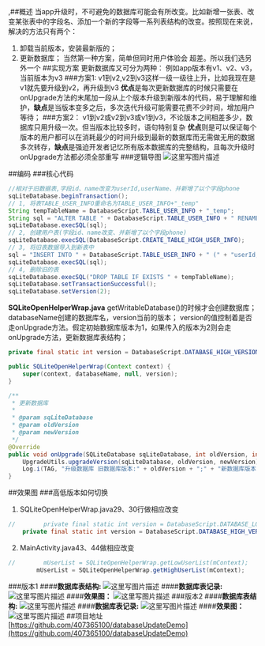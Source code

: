 ,##概述
当app升级时，不可避免的数据库可能会有所改变。比如新增一张表、改变某张表中的字段名、添加一个新的字段等一系列表结构的改变。按照现在来说，解决的方法只有两个：
1. 卸载当前版本，安装最新版的；
2. 更新数据库；
当然第一种方案，简单但同时用户体验会 超差。所以我们选另外一个
##实现方案
更新数据库又可分为两种：
例如app版本有v1、v2、v3，当前版本为v3
###方案1:
v1到v2,v2到v3这样一级一级往上升，比如我现在是v1就先要升级到v2，再升级到v3
**优点**是每次更新数据库的时候只需要在onUpgrade方法的末尾加一段从上个版本升级到新版本的代码，易于理解和维护，**缺点**是当版本变多之后，多次迭代升级可能需要花费不少时间，增加用户等待；
###方案2：
v1到v2或v2到v3或v1到v3，不论版本之间相差多少，数据库只用升级一次。但当版本比较多时，语句特别复杂
**优点**则是可以保证每个版本的用户都可以在消耗最少的时间升级到最新的数据库而无需做无用的数据多次转存，**缺点**是强迫开发者记忆所有版本数据库的完整结构，且每次升级时onUpgrade方法都必须全部重写
###逻辑导图
![这里写图片描述](http://img.blog.csdn.net/20160825104808887)

##编码
###核心代码 
```java
//相对于旧数据表,字段id、name改变为userId,userName、并新增了以个字段phone
sqLiteDatabase.beginTransaction();
// 1, 将表TABLE_USER_INFO重命名为TABLE_USER_INFO+"_temp"
String tempTableName = DatabaseScript.TABLE_USER_INFO + "_temp";
String sql = "ALTER TABLE " + DatabaseScript.TABLE_USER_INFO + " RENAME TO " + tempTableName;
sqLiteDatabase.execSQL(sql);
// 2, 创建用户表(字段id、name改变、并新增了以个字段phone)
sqLiteDatabase.execSQL(DatabaseScript.CREATE_TABLE_HIGH_USER_INFO);
// 3, 将旧表数据导入到新表中
sql = "INSERT INTO " + DatabaseScript.TABLE_USER_INFO + " (" + "userId,userName" + ") " + " SELECT " + "id,name" + " FROM " + tempTableName;
sqLiteDatabase.execSQL(sql);
// 4, 删除旧的表
sqLiteDatabase.execSQL("DROP TABLE IF EXISTS " + tempTableName);
sqLiteDatabase.setTransactionSuccessful();
sqLiteDatabase.setVersion(2);
```
**SQLiteOpenHelperWrap.java**
getWritableDatabase()的时候才会创建数据库；
databaseName创建的数据库名，version当前的版本；
version的值控制着是否走onUpgrade方法。假定初始数据库版本为1，如果传入的版本为2则会走onUpgrade方法，更新数据库表结构；
```java
private final static int version = DatabaseScript.DATABASE_HIGH_VERSION;

public SQLiteOpenHelperWrap(Context context) {
    super(context, databaseName, null, version);
}

/**
 * 更新数据库
 *
 * @param sqLiteDatabase
 * @param oldVersion
 * @param newVersion
 */
@Override
public void onUpgrade(SQLiteDatabase sqLiteDatabase, int oldVersion, int newVersion) {
    UpgradeUtils.upgradeVersion(sqLiteDatabase, oldVersion, newVersion);
    Log.i(TAG, "升级数据库 旧数据库版本:" + oldVersion + ";" + "新数据库版本：" + newVersion);
}
```
##效果图
###高低版本如何切换
1. SQLiteOpenHelperWrap.java29、30行做相应改变
```java
//        private final static int version = DatabaseScript.DATABASE_LOW_VERSION;
    private final static int version = DatabaseScript.DATABASE_HIGH_VERSION;
```
2. MainActivity.java43、44做相应改变
```java
//        mUserList = SQLiteOpenHelperWrap.getLowUserList(mContext);
        mUserList = SQLiteOpenHelperWrap.getHighUserList(mContext);
```

###版本1
####**数据库表结构:**
![这里写图片描述](http://img.blog.csdn.net/20160825095419315)
####**数据库表记录:**
![这里写图片描述](http://img.blog.csdn.net/20160825095604614)
####**效果图：**
![这里写图片描述](http://img.blog.csdn.net/20160825100016384)
###版本2
####**数据库表结构:**
![这里写图片描述](http://img.blog.csdn.net/20160825102240486)
####**数据库表记录:**
![这里写图片描述](http://img.blog.csdn.net/20160825102318549)
####**效果图：**
![这里写图片描述](http://img.blog.csdn.net/20160825101939173)
##项目地址
[https://github.com/407365100/databaseUpdateDemo](https://github.com/407365100/databaseUpdateDemo)

